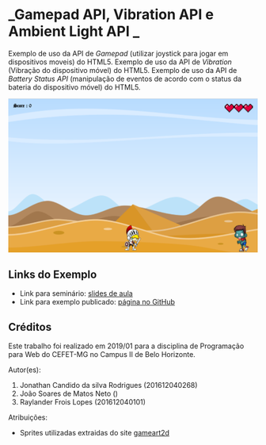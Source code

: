 # _Gamepad API, Vibration API e Ambient Light API _

Exemplo de uso da API de _Gamepad_ (utilizar joystick para jogar em dispositivos moveis) do HTML5.
Exemplo de uso da API de _Vibration_ (Vibração do dispositivo móvel) do HTML5.
Exemplo de uso da API de _Battery Status API_ (manipulação de eventos de acordo com o status da bateria do dispositivo móvel) do HTML5.


![](img/screenshot.png)

## Links do Exemplo

- Link para seminário: [slides de aula][slides]
- Link para exemplo publicado: [página no GitHub][vivo]

## Créditos 


Este trabalho foi realizado em 2019/01 para a disciplina de Programação para Web do CEFET-MG no Campus II de Belo Horizonte.

Autor(es):

1. Jonathan Candido da silva Rodrigues (201612040268)
2. João Soares de Matos Neto ()
3. Raylander Frois Lopes (201612040101)

Atribuições:

- Sprites utilizadas extraidas do site [gameart2d][sprites]

[slides]: https://prezi.com/view/tbxj2oWPCbFtlnIuXPBN/
[sprites]: https://www.gameart2d.com/freebies.html
[vivo]: https://fegemo.github.io/cefet-web-weblot/apis/gamePad-Vibration-BatteryStatus/
